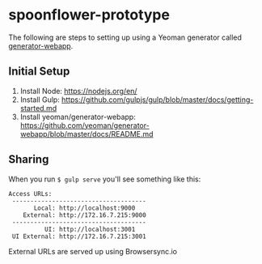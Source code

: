 # spoonflower-prototype

The following are steps to setting up using a Yeoman generator called [generator-webapp](https://github.com/yeoman/generator-webapp). 

## Initial Setup

1. Install Node: https://nodejs.org/en/
2. Install Gulp: https://github.com/gulpjs/gulp/blob/master/docs/getting-started.md
3. Install yeoman/generator-webapp: https://github.com/yeoman/generator-webapp/blob/master/docs/README.md

## Sharing

When you run `$ gulp serve` you'll see something like this:

```
Access URLs:
 -------------------------------------
       Local: http://localhost:9000
    External: http://172.16.7.215:9000
 -------------------------------------
          UI: http://localhost:3001
 UI External: http://172.16.7.215:3001
 ```
 
 External URLs are served up using Browsersync.io


